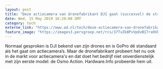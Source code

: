 ```yaml
---
layout: post
title: "Deze actiecamera van dronefabrikant DJI gaat (succesvol) de strijd aan met GoPro"
date: Wed, 15 May 2019 16:29:00 GMT
category: tech
externe_link: "https://www.ad.nl/tech/deze-actiecamera-van-dronefabrikant-dji-gaat-succesvol-de-strijd-aan-met-gopro~ae913adb/"
feature_image: "https://images3.persgroep.net/rcs/37TvZk8PvVpOvBI7ra9VFvM2cgM/diocontent/148444344/_fitwidth/400/?appId=21791a8992982cd8da851550a453bd7f&quality=0.7"
---
```


Normaal gesproken is DJI bekend van zijn drones en is GoPro dé standaard als het gaat om actiecamera’s. Maar de dronefabrikant probeert het nu ook in de markt voor actiecamera's en dat doet het bedrijf niet onverdienstelijk met zijn eerste model: de Osmo Action. Hardware.Info probeerde hem uit.
